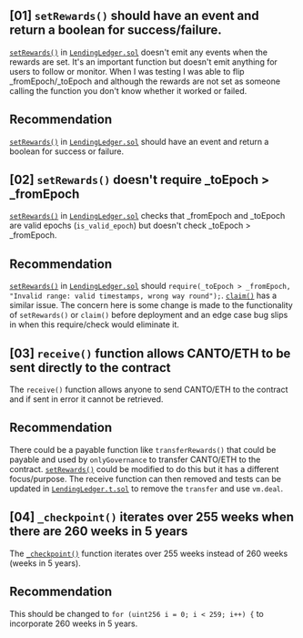 ## [01] `setRewards()` should have an event and return a boolean for success/failure.
[`setRewards()`](https://github.com/code-423n4/2023-08-verwa/blob/main/src/LendingLedger.sol#L188) in [`LendingLedger.sol`](https://github.com/code-423n4/2023-08-verwa/blob/main/src/LendingLedger.sol) doesn't emit any events when the rewards are set. It's an important function but doesn't emit anything for users to follow or monitor. When I was testing I was able to flip _fromEpoch/_toEpoch and although the rewards are not set as someone calling the function you don't know whether it worked or failed.

## Recommendation
[`setRewards()`](https://github.com/code-423n4/2023-08-verwa/blob/main/src/LendingLedger.sol#L188) in [`LendingLedger.sol`](https://github.com/code-423n4/2023-08-verwa/blob/main/src/LendingLedger.sol) should have an event and return a boolean for success or failure.

## [02] `setRewards()` doesn't require _toEpoch > _fromEpoch 
[`setRewards()`](https://github.com/code-423n4/2023-08-verwa/blob/main/src/LendingLedger.sol#L188) in [`LendingLedger.sol`](https://github.com/code-423n4/2023-08-verwa/blob/main/src/LendingLedger.sol) checks that _fromEpoch and _toEpoch are valid epochs (`is_valid_epoch`) but doesn't check _toEpoch > _fromEpoch. 

## Recommendation
[`setRewards()`](https://github.com/code-423n4/2023-08-verwa/blob/main/src/LendingLedger.sol#L188) in [`LendingLedger.sol`](https://github.com/code-423n4/2023-08-verwa/blob/main/src/LendingLedger.sol) should `require(_toEpoch > _fromEpoch, "Invalid range: valid timestamps, wrong way round");`. [`claim()`](https://github.com/code-423n4/2023-08-verwa/blob/main/src/LendingLedger.sol#L152) has a similar issue. The concern here is some change is made to the functionality of `setRewards()` or `claim()` before deployment and an edge case bug slips in when this require/check would eliminate it.

## [03] `receive()` function allows CANTO/ETH to be sent directly to the contract
The `receive()` function allows anyone to send CANTO/ETH to the contract and if sent in error it cannot be retrieved.

## Recommendation
There could be a payable function like `transferRewards()` that could be payable and used by `onlyGovernance` to transfer CANTO/ETH to the contract. [`setRewards()`](https://github.com/code-423n4/2023-08-verwa/blob/main/src/LendingLedger.sol#L188) could be modified to do this but it has a different focus/purpose. The receive function can then removed and tests can be updated in [`LendingLedger.t.sol`](https://github.com/code-423n4/2023-08-verwa/blob/main/src/test/LendingLedger.t.sol) to remove the `transfer` and use `vm.deal`.

## [04] `_checkpoint()` iterates over 255 weeks when there are 260 weeks in 5 years
The [`_checkpoint()`](https://github.com/code-423n4/2023-08-verwa/blob/main/src/VotingEscrow.sol#L538) function iterates over 255 weeks instead of 260 weeks (weeks in 5 years).

## Recommendation
This should be changed to `for (uint256 i = 0; i < 259; i++) {` to incorporate 260 weeks in 5 years.